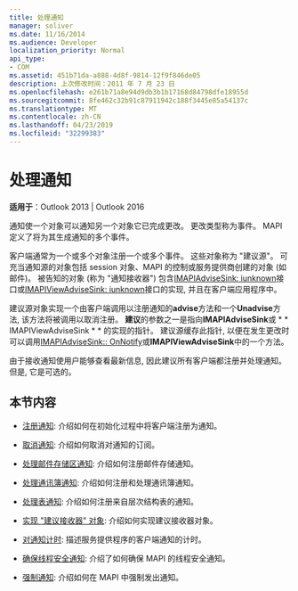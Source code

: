 ```yaml
---
title: 处理通知
manager: soliver
ms.date: 11/16/2014
ms.audience: Developer
localization_priority: Normal
api_type:
- COM
ms.assetid: 451b71da-a888-4d8f-9814-12f9f846de05
description: 上次修改时间：2011 年 7 月 23 日
ms.openlocfilehash: e261b71a8e94d9db3b1b17168d84798dfe18955d
ms.sourcegitcommit: 8fe462c32b91c87911942c188f3445e85a54137c
ms.translationtype: MT
ms.contentlocale: zh-CN
ms.lasthandoff: 04/23/2019
ms.locfileid: "32299383"
---
```

# <a name="handling-notifications"></a>处理通知

**适用于**：Outlook 2013 | Outlook 2016 
  
通知使一个对象可以通知另一个对象它已完成更改。 更改类型称为事件。 MAPI 定义了将为其生成通知的多个事件。 
  
客户端通常为一个或多个对象注册一个或多个事件。 这些对象称为 "建议源"。 可充当通知源的对象包括 session 对象、MAPI 的控制或服务提供商创建的对象 (如邮件)。 被告知的对象 (称为 "通知接收器") 包含[IMAPIAdviseSink: iunknown](imapiadvisesinkiunknown.md)接口或[IMAPIViewAdviseSink: iunknown](imapiviewadvisesinkiunknown.md)接口的实现, 并且在客户端应用程序中。 
  
建议源对象实现一个由客户端调用以注册通知的**advise**方法和一个**Unadvise**方法, 该方法将被调用以取消注册。 **建议**的参数之一是指向**IMAPIAdviseSink**或 * * IMAPIViewAdviseSink * * 的实现的指针。 建议源缓存此指针, 以便在发生更改时可以调用[IMAPIAdviseSink:: OnNotify](imapiadvisesink-onnotify.md)或**IMAPIViewAdviseSink**中的一个方法。 
  
由于接收通知使用户能够查看最新信息, 因此建议所有客户端都注册并处理通知。 但是, 它是可选的。
  
## <a name="in-this-section"></a>本节内容

- [注册通知](registering-for-a-notification.md): 介绍如何在初始化过程中将客户端注册为通知。
    
- [取消通知](canceling-a-notification.md): 介绍如何取消对通知的订阅。
    
- [处理邮件存储区通知](handling-message-store-notification.md): 介绍如何注册邮件存储通知。
    
- [处理通讯簿通知](handing-address-book-notification.md): 介绍如何注册和处理通讯簿通知。
    
- [处理表通知](handling-table-notification.md): 介绍如何注册来自层次结构表的通知。
    
- [实现 "建议接收器" 对象](implementing-an-advise-sink-object.md): 介绍如何实现建议接收器对象。
    
- [对通知计时](timing-a-notification.md): 描述服务提供程序的客户端通知的计时。
    
- [确保线程安全通知](ensuring-a-thread-safe-notification.md): 介绍了如何确保 MAPI 的线程安全通知。
    
- [强制通知](forcing-a-notification.md): 介绍如何在 MAPI 中强制发出通知。
    

